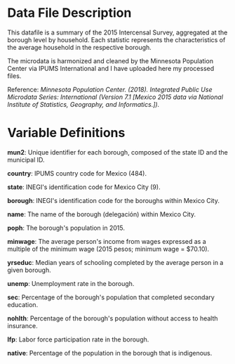 # Data File Description

This datafile is a summary of the 2015 Intercensal Survey, aggregated at the borough level by household. Each statistic represents the characteristics of the average household in the respective borough.

The microdata is harmonized and cleaned by the Minnesota Population Center via IPUMS International and I have uploaded here my processed files.

Reference: *Minnesota Population Center. (2018). Integrated Public Use Microdata Series: International (Version 7.1 [Mexico 2015 data via National Institute of Statistics, Geography, and Informatics.]).*


# Variable Definitions

**mun2**: Unique identifier for each borough, composed of the state ID and the municipal ID.

**country**: IPUMS country code for Mexico (484).

**state**: INEGI's identification code for Mexico City (9).

**borough**: INEGI's identification code for the boroughs within Mexico City.

**name**: The name of the borough (delegación) within Mexico City.

**poph**: The borough's population in 2015.

**minwage**: The average person's income from wages expressed as a multiple of the minimum wage (2015 pesos; minimum wage = $70.10).

**yrseduc**: Median years of schooling completed by the average person in a given borough.

**unemp**: Unemployment rate in the borough.

**sec**: Percentage of the borough's population that completed secondary education.

**nohlth**: Percentage of the borough's population without access to health insurance.

**lfp**: Labor force participation rate in the borough.

**native**: Percentage of the population in the borough that is indigenous.
